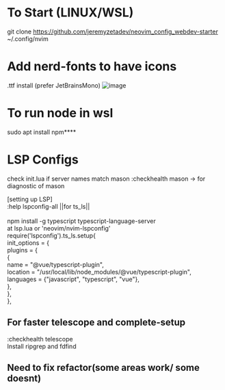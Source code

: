 # To Start (LINUX/WSL)
git clone https://github.com/jeremyzetadev/neovim_config_webdev-starter ~/.config/nvim

# Add nerd-fonts to have icons

.ttf install (prefer JetBrainsMono)
![image](https://github.com/user-attachments/assets/20c30055-e9ec-41a2-b872-82bc59d12250)

# To run node in wsl
sudo apt install npm****

# LSP Configs
check init.lua if server names match mason
:checkhealth mason     -> for diagnostic of mason

[setting up LSP]  <br>
:help lspconfig-all
||for ts_ls||  <br>
<br>
npm install -g typescript typescript-language-server <br>
at lsp.lua or 'neovim/nvim-lspconfig'  <br>
require('lspconfig').ts_ls.setup{  <br>
  init_options = {  <br>
    plugins = {  <br>
      {  <br>
        name = "@vue/typescript-plugin",  <br>
        location = "/usr/local/lib/node_modules/@vue/typescript-plugin",  <br>
        languages = {"javascript", "typescript", "vue"},  <br>
      },  <br>
    },  <br>
  },  <br>


## For faster telescope and complete-setup
:checkhealth telescope<br>
Install ripgrep and fdfind

## Need to fix refactor(some areas work/ some doesnt)

